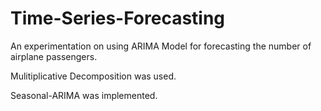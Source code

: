 # Time-Series-Forecasting
An experimentation on using ARIMA Model for forecasting the number of airplane passengers.

Mulitiplicative Decomposition was used.

Seasonal-ARIMA was implemented.

